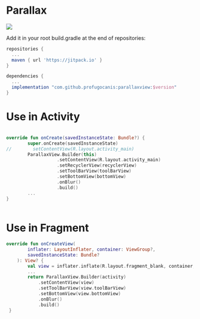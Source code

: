 # Parallax

[![](https://jitpack.io/v/profugocanis/parallax.svg)](https://jitpack.io/#profugocanis/parallaxview)

Add it in your root build.gradle at the end of repositories:

```groovy
repositories {
  ...
  maven { url 'https://jitpack.io' }
}

dependencies {
  ...
  implementation "com.github.profugocanis:parallaxview:$version"
}
```
# Use in Activity

```kotlin

override fun onCreate(savedInstanceState: Bundle?) {
        super.onCreate(savedInstanceState)
//        setContentView(R.layout.activity_main)
        ParallaxView.Builder(this)
                   .setContentView(R.layout.activity_main)
                   .setRecyclerView(recyclerView)
                   .setToolBarView(toolBarView)
                   .setBottomView(bottomView)
                   .onBlur()
                   .build()
        ...                   
}
      

```

# Use in Fragment

```kotlin
override fun onCreateView(
        inflater: LayoutInflater, container: ViewGroup?,
        savedInstanceState: Bundle?
    ): View? {
        val view = inflater.inflate(R.layout.fragment_blank, container, false)
        ...
        return ParallaxView.Builder(activity)
            .setContentView(view)
            .setToolBarView(view.toolBarView)
            .setBottomView(view.bottomView)
            .onBlur()
            .build()
 }

```
